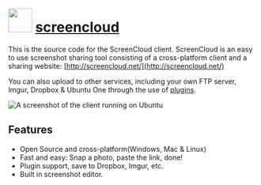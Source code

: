# <img src="https://cdn.jsdelivr.net/gh/chocolatey-community/chocolatey-coreteampackages@1c7defed5af3d4f87905acc3d19cfa1903e78bc4/icons/screencloud.svg" width="48" height="48"/> [screencloud](https://chocolatey.org/packages/screencloud)

This is the source code for the ScreenCloud client. ScreenCloud is an easy to use screenshot sharing tool consisting of a cross-platform client and a sharing website: [http://screencloud.net/](http://screencloud.net/)

You can also upload to other services, including your own FTP server, Imgur, Dropbox & Ubuntu One through the use of [plugins](https://github.com/olav-st/screencloud-plugins).

![A screenshot of the client running on Ubuntu](https://screencloud.net/img/systemtray_linux.png)

Features
--------------
* Open Source and cross-platform(Windows, Mac & Linux)
* Fast and easy: Snap a photo, paste the link, done!
* Plugin support, save to Dropbox, Imgur, etc.
* Built in screenshot editor.

